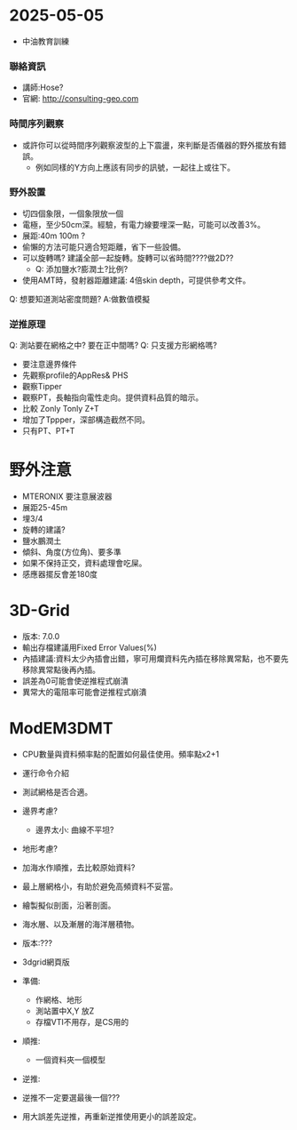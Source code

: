 # 2025-05-05
+ 中油教育訓練

### 聯絡資訊
+ 講師:Hose?
+ 官網: http://consulting-geo.com


### 時間序列觀察
+ 或許你可以從時間序列觀察波型的上下震盪，來判斷是否儀器的野外擺放有錯誤。
  + 例如同樣的Y方向上應該有同步的訊號，一起往上或往下。


### 野外設置
+ 切四個象限，一個象限放一個
+ 電極，至少50cm深。經驗，有電力線要埋深一點，可能可以改善3%。
+ 展距:40m 100m ?
+ 偷懶的方法可能只適合短距離，省下一些設備。
+ 可以旋轉嗎? 建議全部一起旋轉。旋轉可以省時間????做2D??
  + Q: 添加鹽水?膨潤土?比例?
+ 使用AMT時，發射器距離建議: 4倍skin depth，可提供參考文件。

Q: 想要知道測站密度問題? A:做數值模擬

### 逆推原理
Q: 測站要在網格之中? 要在正中間嗎? 
Q: 只支援方形網格嗎?
+ 要注意邊界條件
+ 先觀察profile的AppRes& PHS
+ 觀察Tipper
+ 觀察PT，長軸指向電性走向。提供資料品質的暗示。
+ 比較 Zonly Tonly Z+T
+ 增加了Tppper，深部構造截然不同。
+ 只有PT、PT+T


# 野外注意
+ MTERONIX 要注意展波器
+ 展距25-45m
+ 埋3/4
+ 旋轉的建議?
+ 鹽水鵬潤土
+ 傾斜、角度(方位角)、要多準
+ 如果不保持正交，資料處理會吃屎。
+ 感應器擺反會差180度

# 3D-Grid
+ 版本: 7.0.0
+ 輸出存檔建議用Fixed Error Values(%)
+ 內插建議:資料太少內插會出錯，寧可用爛資料先內插在移除異常點，也不要先移除異常點後再內插。
+ 誤差為0可能會使逆推程式崩潰
+ 異常大的電阻率可能會逆推程式崩潰

# ModEM3DMT
+ CPU數量與資料頻率點的配置如何最佳使用。頻率點x2+1
+ 運行命令介紹
+ 測試網格是否合適。
+ 邊界考慮?
  + 邊界太小: 曲線不平坦?
+ 地形考慮?
+ 加海水作順推，去比較原始資料?
+ 最上層網格小，有助於避免高頻資料不妥當。
+ 繪製擬似剖面，沿著剖面。
+ 海水層、以及漸層的海洋層積物。

+ 版本:???
+ 3dgrid網頁版
+ 準備:
  + 作網格、地形
  + 測站置中X,Y 放Z
  + 存檔VTI不用存，是CS用的
+ 順推:
  + 一個資料夾一個模型 
+ 逆推:

+ 逆推不一定要選最後一個???
+ 用大誤差先逆推，再重新逆推使用更小的誤差設定。
